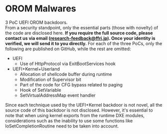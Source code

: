 # OROM Malwares
3 PoC UEFI OROM backdoors.  
From a security standpoint, only the essential parts (those with novelty) of the code are disclosed here.
**If you require the full source code, please contact us via email (research-feedback@ffri.jp). Once your identity is verified, we will send it to you directly.**
For each of the three PoCs, only the following are published on GitHub, while the rest are omitted:
* UEFI
  * Use of HttpProtocol via ExitBootServices hook
* UEFI+Kernel+Userland
  * Allocation of shellcode buffer during runtime
  * Modification of Supervisor bit
  * Part of the code for CFG bypass related to paging
  * Hook of SetVariable
  * SetVirtualAddressMap event handler

Since each technique used by the UEFI+Kernel backdoor is not novel, all the source code of this backdoor is not disclosed.
However, it's essential to note that when using kernel exports from the runtime DXE modules,
considerations such as the inability to use some functions like IoSetCompletionRoutine need to be taken into account.

